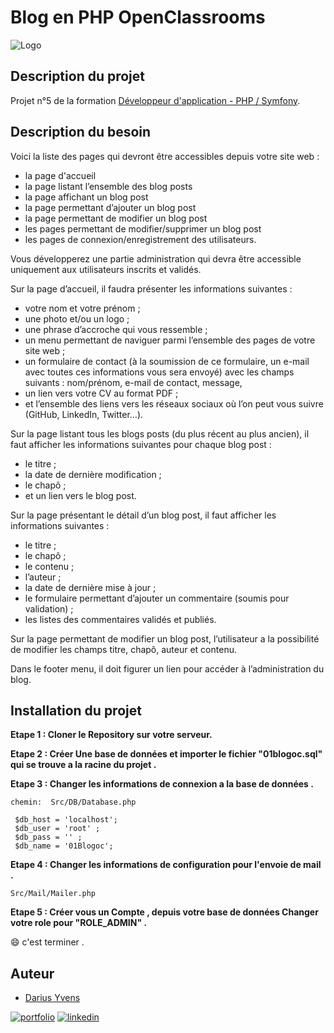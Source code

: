 
# Blog en PHP  OpenClassrooms


![Logo](https://user.oc-static.com/upload/2016/11/17/1479381549985_shutterstock_385167373.jpg)


## Description du projet 

Projet n°5 de la formation [Développeur d'application - PHP / Symfony](https://openclassrooms.com/fr/paths/500-developpeur-dapplication-php-symfony#path-tabs).
## Description du besoin

Voici la liste des pages qui devront être accessibles depuis votre site web :

   - la page d'accueil 
   - la page listant l’ensemble des blog posts 
   - la page affichant un blog post 
   - la page permettant d’ajouter un blog post 
   - la page permettant de modifier un blog post 
   - les pages permettant de modifier/supprimer un blog post 
   - les pages de connexion/enregistrement des utilisateurs.

Vous développerez une partie administration qui devra être accessible uniquement aux utilisateurs inscrits et validés.

Sur la page d’accueil, il faudra présenter les informations suivantes :

   -   votre nom et votre prénom ;
   -  une photo et/ou un logo ;
   -  une phrase d’accroche qui vous ressemble  ;
   -  un menu permettant de naviguer parmi l’ensemble des pages de votre site web ;
   -  un formulaire de contact (à la soumission de ce formulaire, un e-mail avec toutes ces informations vous sera envoyé) avec les champs suivants :
        nom/prénom,
        e-mail de contact,
        message,
   -  un lien vers votre CV au format PDF ;
   -  et l’ensemble des liens vers les réseaux sociaux où l’on peut vous suivre (GitHub, LinkedIn, Twitter…).

Sur la page listant tous les blogs posts (du plus récent au plus ancien), il faut afficher les informations suivantes pour chaque blog post :

   - le titre ;
   - la date de dernière modification ;
   - le chapô ;
   - et un lien vers le blog post.

Sur la page présentant le détail d’un blog post, il faut afficher les informations suivantes :

   - le titre ;
   - le chapô ;
   - le contenu ;
   - l’auteur ;
   - la date de dernière mise à jour ;
   - le formulaire permettant d’ajouter un commentaire (soumis pour validation) ;
   - les listes des commentaires validés et publiés.

Sur la page permettant de modifier un blog post, l’utilisateur a la possibilité de modifier les champs titre, chapô, auteur et contenu.

Dans le footer menu, il doit figurer un lien pour accéder à l’administration du blog.
## Installation du projet

  **Etape 1 : Cloner le Repository sur votre serveur.**

  **Etape 2 : Créer Une base de données et importer le fichier "01blogoc.sql" qui se trouve a la racine du projet .**

  **Etape 3 : Changer les informations de  connexion a la base de données .** 
 
  ```http 
 chemin:  Src/DB/Database.php

   $db_host = 'localhost';
   $db_user = 'root' ;
   $db_pass = '' ;
   $db_name = '01Blogoc';
  ```

   **Etape 4 : Changer les informations de configuration pour l'envoie de mail .** 
 
  ```http 
  Src/Mail/Mailer.php
  ```

  **Etape 5 : Créer vous un Compte , depuis votre base de données Changer votre role pour "ROLE_ADMIN" .**

 😄 c'est terminer .

 
 


## Auteur

- [Darius Yvens ](https://github.com/yd67)

[![portfolio](https://img.shields.io/badge/my_portfolio-000?style=for-the-badge&logo=ko-fi&logoColor=white)](https://www.darius-yvens.com/)
[![linkedin](https://img.shields.io/badge/linkedin-0A66C2?style=for-the-badge&logo=linkedin&logoColor=white)](https://fr.linkedin.com/in/yvens-darius)
